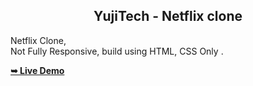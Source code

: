 <h2 align="center">YujiTech - Netflix clone</h2>

  Netflix Clone, <br />Not Fully Responsive, build using HTML, CSS Only  .

  <a href="https://netflix-clone-ii5w561p9-yujitechs-projects.vercel.app"><strong>➥ Live Demo</strong></a>     
